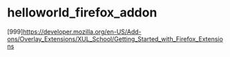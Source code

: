 helloworld_firefox_addon
========================


[999]https://developer.mozilla.org/en-US/Add-ons/Overlay_Extensions/XUL_School/Getting_Started_with_Firefox_Extensions
